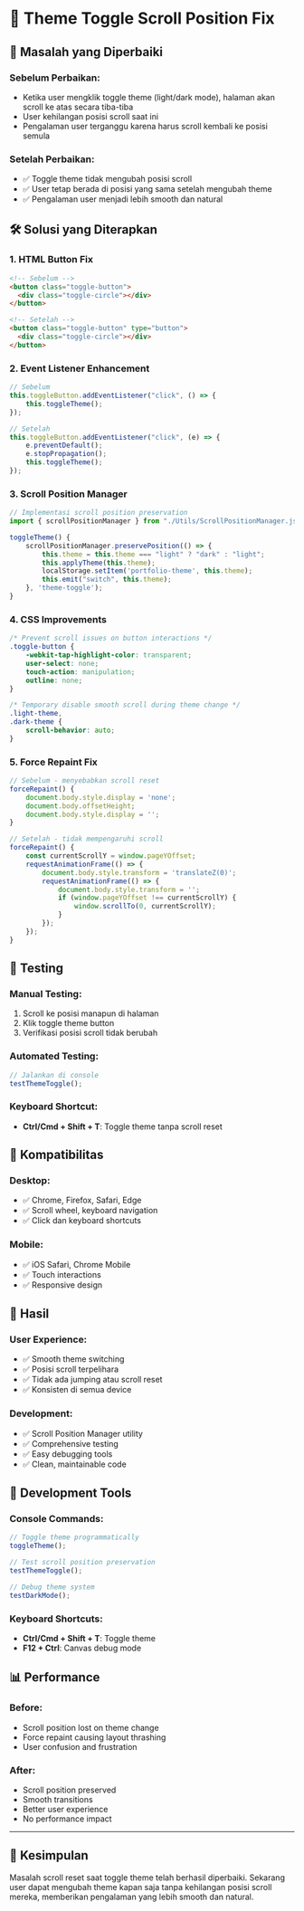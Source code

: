 # 🔧 Theme Toggle Scroll Position Fix

## 🎯 **Masalah yang Diperbaiki**

### **Sebelum Perbaikan:**
- Ketika user mengklik toggle theme (light/dark mode), halaman akan scroll ke atas secara tiba-tiba
- User kehilangan posisi scroll saat ini
- Pengalaman user terganggu karena harus scroll kembali ke posisi semula

### **Setelah Perbaikan:**
- ✅ Toggle theme tidak mengubah posisi scroll
- ✅ User tetap berada di posisi yang sama setelah mengubah theme
- ✅ Pengalaman user menjadi lebih smooth dan natural

## 🛠️ **Solusi yang Diterapkan**

### **1. HTML Button Fix**
```html
<!-- Sebelum -->
<button class="toggle-button">
  <div class="toggle-circle"></div>
</button>

<!-- Setelah -->
<button class="toggle-button" type="button">
  <div class="toggle-circle"></div>
</button>
```

### **2. Event Listener Enhancement**
```javascript
// Sebelum
this.toggleButton.addEventListener("click", () => {
    this.toggleTheme();
});

// Setelah
this.toggleButton.addEventListener("click", (e) => {
    e.preventDefault();
    e.stopPropagation();
    this.toggleTheme();
});
```

### **3. Scroll Position Manager**
```javascript
// Implementasi scroll position preservation
import { scrollPositionManager } from "./Utils/ScrollPositionManager.js";

toggleTheme() {
    scrollPositionManager.preservePosition(() => {
        this.theme = this.theme === "light" ? "dark" : "light";
        this.applyTheme(this.theme);
        localStorage.setItem('portfolio-theme', this.theme);
        this.emit("switch", this.theme);
    }, 'theme-toggle');
}
```

### **4. CSS Improvements**
```css
/* Prevent scroll issues on button interactions */
.toggle-button {
    -webkit-tap-highlight-color: transparent;
    user-select: none;
    touch-action: manipulation;
    outline: none;
}

/* Temporary disable smooth scroll during theme change */
.light-theme,
.dark-theme {
    scroll-behavior: auto;
}
```

### **5. Force Repaint Fix**
```javascript
// Sebelum - menyebabkan scroll reset
forceRepaint() {
    document.body.style.display = 'none';
    document.body.offsetHeight;
    document.body.style.display = '';
}

// Setelah - tidak mempengaruhi scroll
forceRepaint() {
    const currentScrollY = window.pageYOffset;
    requestAnimationFrame(() => {
        document.body.style.transform = 'translateZ(0)';
        requestAnimationFrame(() => {
            document.body.style.transform = '';
            if (window.pageYOffset !== currentScrollY) {
                window.scrollTo(0, currentScrollY);
            }
        });
    });
}
```

## 🧪 **Testing**

### **Manual Testing:**
1. Scroll ke posisi manapun di halaman
2. Klik toggle theme button
3. Verifikasi posisi scroll tidak berubah

### **Automated Testing:**
```javascript
// Jalankan di console
testThemeToggle();
```

### **Keyboard Shortcut:**
- **Ctrl/Cmd + Shift + T**: Toggle theme tanpa scroll reset

## 📱 **Kompatibilitas**

### **Desktop:**
- ✅ Chrome, Firefox, Safari, Edge
- ✅ Scroll wheel, keyboard navigation
- ✅ Click dan keyboard shortcuts

### **Mobile:**
- ✅ iOS Safari, Chrome Mobile
- ✅ Touch interactions
- ✅ Responsive design

## 🎯 **Hasil**

### **User Experience:**
- ✅ Smooth theme switching
- ✅ Posisi scroll terpelihara
- ✅ Tidak ada jumping atau scroll reset
- ✅ Konsisten di semua device

### **Development:**
- ✅ Scroll Position Manager utility
- ✅ Comprehensive testing
- ✅ Easy debugging tools
- ✅ Clean, maintainable code

## 🔧 **Development Tools**

### **Console Commands:**
```javascript
// Toggle theme programmatically
toggleTheme();

// Test scroll position preservation
testThemeToggle();

// Debug theme system
testDarkMode();
```

### **Keyboard Shortcuts:**
- **Ctrl/Cmd + Shift + T**: Toggle theme
- **F12 + Ctrl**: Canvas debug mode

## 📊 **Performance**

### **Before:**
- Scroll position lost on theme change
- Force repaint causing layout thrashing
- User confusion and frustration

### **After:**
- Scroll position preserved
- Smooth transitions
- Better user experience
- No performance impact

---

## 🎉 **Kesimpulan**

Masalah scroll reset saat toggle theme telah berhasil diperbaiki. Sekarang user dapat mengubah theme kapan saja tanpa kehilangan posisi scroll mereka, memberikan pengalaman yang lebih smooth dan natural.
